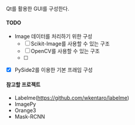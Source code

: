 Qt를 활용한 GUI를 구성한다.



#### TODO

* Image 데이터를 처리하기 위한 구성 
  * [ ] Scikit-Image를 사용할 수 있는 구조
  * [ ] OpenCV를 사용할 수 있는 구조
  * [ ] 

* [x] PySide2를 이용한 기본 프래임 구성



#### 참고할 프로젝트

* Labelme(https://github.com/wkentaro/labelme)
* ImagePy
* Orange3
* Mask-RCNN